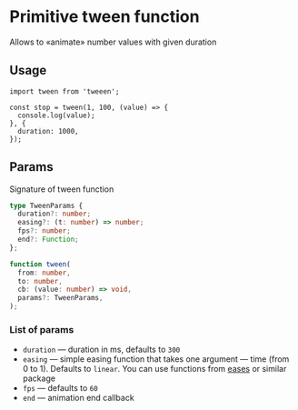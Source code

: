 # Primitive tween function

Allows to «animate» number values with given duration

## Usage

```es6
import tween from 'tweeen';

const stop = tween(1, 100, (value) => {
  console.log(value);
}, {
  duration: 1000,
});
```

## Params

Signature of tween function

```ts
type TweenParams {
  duration?: number;
  easing?: (t: number) => number;
  fps?: number;
  end?: Function;
};

function tween(
  from: number,
  to: number,
  cb: (value: number) => void,
  params?: TweenParams,
);
```

### List of params

- `duration` — duration in ms, defaults to `300`
- `easing` — simple easing function that takes one argument — time (from 0 to 1). Defaults to `linear`. You can use functions from [eases](https://www.npmjs.com/package/eases) or similar package
- `fps` — defaults to `60`
- `end` — animation end callback
